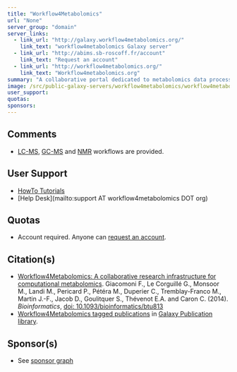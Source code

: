 ```yaml
---
title: "Workflow4Metabolomics"
url: "None"
server_group: "domain"
server_links: 
  - link_url: "http://galaxy.workflow4metabolomics.org/"
    link_text: "workflow4metabolomics Galaxy server"
  - link_url: "http://abims.sb-roscoff.fr/account"
    link_text: "Request an account"
  - link_url: "http://workflow4metabolomics.org/"
    link_text: "Workflow4metabolomics.org"
summary: "A collaborative portal dedicated to metabolomics data processing, analysis and annotation. "
image: /src/public-galaxy-servers/workflow4metabolomics/workflow4metabolomics.png
user_support: 
quotas: 
sponsors: 
---
```


## Comments

* [LC-MS](http://workflow4metabolomics.org/the-lc-ms-workflow), [GC-MS](http://workflow4metabolomics.org/the-gc-ms-workflow) and [NMR](http://workflow4metabolomics.org/the-nmr-workflow) workflows are provided.

## User Support

* [HowTo Tutorials](http://workflow4metabolomics.org/howto)
* [Help Desk](mailto:support AT workflow4metabolomics DOT org)

## Quotas

* Account required.  Anyone can [request an account](http://abims.sb-roscoff.fr/account).

## Citation(s)

* [Workflow4Metabolomics: A collaborative research infrastructure for computational metabolomics](https://doi.org/10.1093/bioinformatics/btu813). Giacomoni F., Le Corguillé G., Monsoor M., Landi M., Pericard P., Pétéra M., Duperier C., Tremblay-Franco M., Martin J.-F., Jacob D., Goulitquer S., Thévenot E.A. and Caron C. (2014). *Bioinformatics*, [doi: 10.1093/bioinformatics/btu813](https://doi.org/10.1093/bioinformatics/btu813)
* [Workflow4Metabolomics tagged publications](https://www.zotero.org/groups/1732893/galaxy/items/tag/%3EWorkflow4Metabolomics) in [Galaxy Publication library](/src/publication-library/index.md).

## Sponsor(s)

* See [sponsor graph](/src/public-galaxy-servers/workflow4metabolomics/workflow4metabolomics-sponsors.png)
